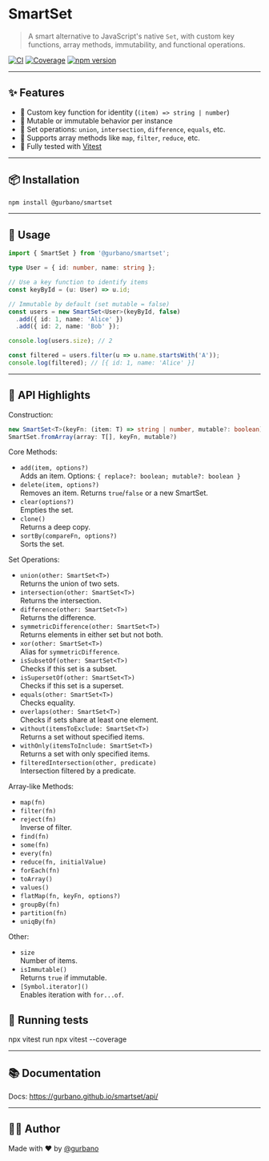 # SmartSet

> A smart alternative to JavaScript's native `Set`, with custom key functions, array methods, immutability, and functional operations.

[![CI](https://github.com/gurbano/smartset/actions/workflows/test.yml/badge.svg)](https://github.com/gurbano/smartset/actions/workflows/test.yml)
[![Coverage](https://codecov.io/gh/gurbano/smartset/branch/main/graph/badge.svg)](https://codecov.io/gh/gurbano/smartset)
[![npm version](https://badge.fury.io/js/@gurbano%2Fsmartset.svg)](https://www.npmjs.com/package/@gurbano/smartset)

---

## ✨ Features

- 🔑 Custom key function for identity (`(item) => string | number`)
- 🔄 Mutable or immutable behavior per instance
- 🎯 Set operations: `union`, `intersection`, `difference`, `equals`, etc.
- 🧩 Supports array methods like `map`, `filter`, `reduce`, etc.
- 🧪 Fully tested with [Vitest](https://vitest.dev)

---

## 📦 Installation

```sh
npm install @gurbano/smartset
```

---

## 🚀 Usage

```ts
import { SmartSet } from '@gurbano/smartset';

type User = { id: number, name: string };

// Use a key function to identify items
const keyById = (u: User) => u.id;

// Immutable by default (set mutable = false)
const users = new SmartSet<User>(keyById, false)
  .add({ id: 1, name: 'Alice' })
  .add({ id: 2, name: 'Bob' });

console.log(users.size); // 2

const filtered = users.filter(u => u.name.startsWith('A'));
console.log(filtered); // [{ id: 1, name: 'Alice' }]
```

---

## 🧠 API Highlights

Construction:
```ts
new SmartSet<T>(keyFn: (item: T) => string | number, mutable?: boolean)
SmartSet.fromArray(array: T[], keyFn, mutable?)
```

Core Methods:
- `add(item, options?)`  
  Adds an item. Options: `{ replace?: boolean; mutable?: boolean }`
- `delete(item, options?)`  
  Removes an item. Returns `true`/`false` or a new SmartSet.
- `clear(options?)`  
  Empties the set.
- `clone()`  
  Returns a deep copy.
- `sortBy(compareFn, options?)`  
  Sorts the set.

Set Operations:
- `union(other: SmartSet<T>)`  
  Returns the union of two sets.
- `intersection(other: SmartSet<T>)`  
  Returns the intersection.
- `difference(other: SmartSet<T>)`  
  Returns the difference.
- `symmetricDifference(other: SmartSet<T>)`  
  Returns elements in either set but not both.
- `xor(other: SmartSet<T>)`  
  Alias for `symmetricDifference`.
- `isSubsetOf(other: SmartSet<T>)`  
  Checks if this set is a subset.
- `isSupersetOf(other: SmartSet<T>)`  
  Checks if this set is a superset.
- `equals(other: SmartSet<T>)`  
  Checks equality.
- `overlaps(other: SmartSet<T>)`  
  Checks if sets share at least one element.
- `without(itemsToExclude: SmartSet<T>)`  
  Returns a set without specified items.
- `withOnly(itemsToInclude: SmartSet<T>)`  
  Returns a set with only specified items.
- `filteredIntersection(other, predicate)`  
  Intersection filtered by a predicate.

Array-like Methods:
- `map(fn)`
- `filter(fn)`
- `reject(fn)`  
  Inverse of filter.
- `find(fn)`
- `some(fn)`
- `every(fn)`
- `reduce(fn, initialValue)`
- `forEach(fn)`
- `toArray()`
- `values()`
- `flatMap(fn, keyFn, options?)`
- `groupBy(fn)`
- `partition(fn)`
- `uniqBy(fn)`

Other:
- `size`  
  Number of items.
- `isImmutable()`  
  Returns `true` if immutable.
- `[Symbol.iterator]()`  
  Enables iteration with `for...of`.

## 🧪 Running tests

npx vitest run
npx vitest --coverage

---

## 📚 Documentation

Docs: https://gurbano.github.io/smartset/api/

---

## 🧑‍💻 Author

Made with ❤️ by [@gurbano](https://github.com/gurbano)
